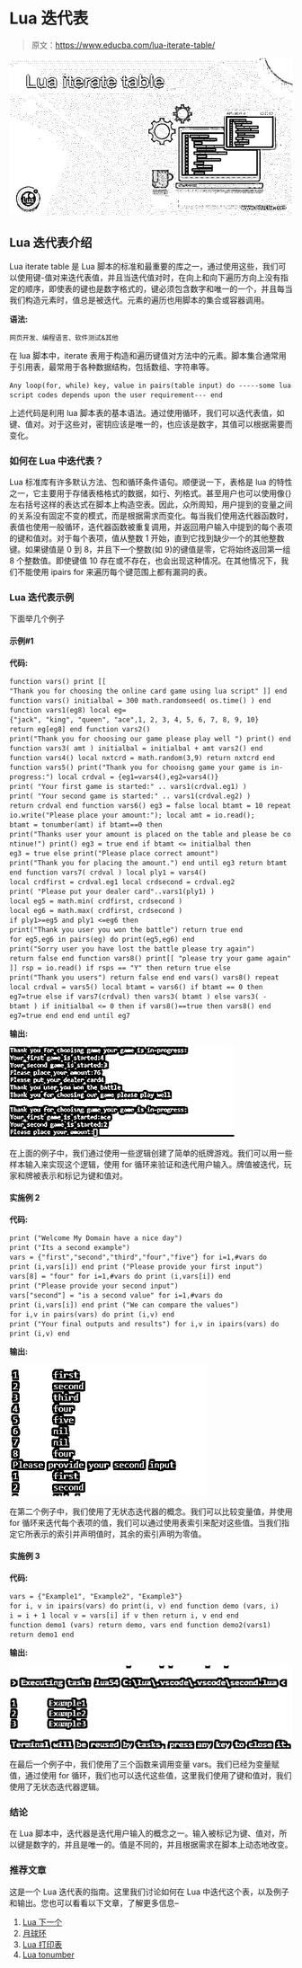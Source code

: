# Lua 迭代表

> 原文：<https://www.educba.com/lua-iterate-table/>

![Lua iterate table](img/52c1826176c1a90045553a820bb7e06d.png)



## Lua 迭代表介绍

Lua iterate table 是 Lua 脚本的标准和最重要的库之一，通过使用这些，我们可以使用键-值对来迭代表值，并且当迭代值对时，在向上和向下遍历方向上没有指定的顺序，即使表的键也是数字格式的，键必须包含数字和唯一的一个，并且每当我们构造元素时，值总是被迭代。元素的遍历也用脚本的集合或容器调用。

**语法:**

<small>网页开发、编程语言、软件测试&其他</small>

在 lua 脚本中，iterate 表用于构造和遍历键值对方法中的元素。脚本集合通常用于引用表，最常用于各种数据结构，包括数组、字符串等。

`Any loop(for, while) key, value in pairs(table input) do
-----some lua script codes depends upon the user requirement---
end`

上述代码是利用 lua 脚本表的基本语法。通过使用循环，我们可以迭代表值，如键、值对。对于这些对，密钥应该是唯一的，也应该是数字，其值可以根据需要而变化。

### 如何在 Lua 中迭代表？

Lua 标准库有许多默认方法、包和循环条件语句。顺便说一下，表格是 lua 的特性之一，它主要用于存储表格格式的数据，如行、列格式。甚至用户也可以使用像{}左右括号这样的表达式在脚本上构造空表。因此，众所周知，用户提到的变量之间的关系没有固定不变的模式，而是根据需求而变化。每当我们使用迭代器函数时，表值也使用一般循环，迭代器函数被重复调用，并返回用户输入中提到的每个表项的键和值对。对于每个表项，值从整数 1 开始，直到它找到缺少一个的其他整数键。如果键值是 0 到 8，并且下一个整数(如 9)的键值是零，它将始终返回第一组 8 个整数值。即使键值 10 存在或不存在，也会出现这种情况。在其他情况下，我们不能使用 ipairs for 来遍历每个键范围上都有漏洞的表。

### Lua 迭代表示例

下面举几个例子

#### 示例#1

**代码:**

`function vars()
print [[
"Thank you for choosing the online card game using lua script"
]] end
function vars()
initialbal = 300
math.randomseed( os.time() )
end
function vars1(eg8)
local eg={"jack", "king", "queen", "ace",1, 2, 3, 4, 5, 6, 7, 8, 9, 10}
return eg[eg8] end
function vars2()
print("Thank you for choosing our game please play well ")
print()
end
function vars3( amt )
initialbal = initialbal + amt
vars2()
end
function vars4()
local nxtcrd = math.random(3,9)
return nxtcrd
end
function vars5()
print("Thank you for chooisng game your game is in-progress:")
local crdval = {eg1=vars4(),eg2=vars4()}
print( "Your first game is started:" .. vars1(crdval.eg1) )
print( "Your second game is started:" .. vars1(crdval.eg2) )
return crdval
end
function vars6()
eg3 = false
local btamt = 10
repeat
io.write("Please place your amount:");
local amt = io.read();
btamt = tonumber(amt)
if btamt==0 then
print("Thanks user your amount is placed on the table and please be continue!")
print()
eg3 = true
end
if btamt <= initialbal then
eg3 = true
else
print("Please place correct amount")
print("Thank you for placing the amount.")
end
until eg3
return btamt
end
function vars7( crdval )
local ply1 = vars4()
local crdfirst = crdval.eg1
local crdsecond = crdval.eg2
print( "Please put your dealer card"..vars1(ply1) )
local eg5 = math.min( crdfirst, crdsecond )
local eg6 = math.max( crdfirst, crdsecond )
if ply1>=eg5 and ply1 <=eg6 then
print("Thank you user you won the battle")
return true
end
for eg5,eg6 in pairs(eg) do
print(eg5,eg6)
end
print("Sorry user you have lost the battle please try again")
return false
end
function vars8()
print[[
"please try your game again"
]] rsp = io.read()
if rsps == "Y" then
return true
else
print("Thank you users")
return false
end
end
vars()
vars8()
repeat
local crdval = vars5()
local btamt = vars6()
if btamt == 0 then
eg7=true
else
if vars7(crdval) then
vars3( btamt )
else
vars3( -btamt )
if initialbal <= 0 then
if vars8()==true then
vars8()
end
eg7=true
end
end
end
until eg7`

**输出:**

![Lua iterate table output 1](img/3ac2f37dc784dbc7ec4ac33772af768a.png)



在上面的例子中，我们通过使用一些逻辑创建了简单的纸牌游戏。我们可以用一些样本输入来实现这个逻辑，使用 for 循环来验证和迭代用户输入。牌值被迭代，玩家和牌被表示和标记为键和值对。

#### 实施例 2

**代码:**

`print ("Welcome My Domain have a nice day")
print ("Its a second example")
vars = {"first","second","third","four","five"}
for i=1,#vars do
print (i,vars[i])
end
print ("Please provide your first input")
vars[8] = "four"
for i=1,#vars do
print (i,vars[i])
end
print ("Please provide your second input")
vars["second"] = "is a second value"
for i=1,#vars do
print (i,vars[i])
end
print ("We can compare the values")
for i,v in pairs(vars) do
print (i,v)
end
print ("Your final outputs and results")
for i,v in ipairs(vars) do
print (i,v)
end`

**输出:**

![Lua iterate table output 2](img/2b95587c73dc8a6b4f9b9d490c45afd7.png)



在第二个例子中，我们使用了无状态迭代器的概念。我们可以比较变量值，并使用 for 循环来迭代每个表项的值，我们可以通过使用表索引来配对这些值。当我们指定它所表示的索引并声明值时，其余的索引声明为零值。

#### 实施例 3

**代码:**

`vars = {"Example1", "Example2", "Example3"}
for i, v in ipairs(vars) do
print(i, v)
end
function demo (vars, i)
i = i + 1
local v = vars[i] if v then
return i, v
end
end
function demo1 (vars)
return demo, vars
end
function demo2(vars1)
return demo1
end`

**输出:**

![Lua iterate table output 3](img/c0967c8ddef60d3259f4af3345d36a1f.png)



在最后一个例子中，我们使用了三个函数来调用变量 vars。我们已经为变量赋值，通过使用 for 循环，我们也可以迭代这些值，这里我们使用了键和值对，我们使用了无状态迭代器逻辑。

### 结论

在 Lua 脚本中，迭代器是迭代用户输入的概念之一。输入被标记为键、值对，所以键是数字的，并且是唯一的。值是不同的，并且根据需求在脚本上动态地改变。

### 推荐文章

这是一个 Lua 迭代表的指南。这里我们讨论如何在 Lua 中迭代这个表，以及例子和输出。您也可以看看以下文章，了解更多信息–

1.  [Lua 下一个](https://www.educba.com/lua-next/)
2.  [月球环](https://www.educba.com/lua-loop/)
3.  [Lua 打印表](https://www.educba.com/lua-print-table/)
4.  [Lua tonumber](https://www.educba.com/lua-tonumber/)





